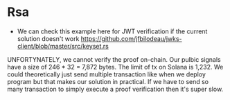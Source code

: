 Rsa
===

- We can check this example here for JWT verification if the current solution doesn't work https://github.com/jfbilodeau/jwks-client/blob/master/src/keyset.rs


UNFORTYNATELY, we cannot verify the proof on-chain. Our pulbic signals have a size of 246 * 32 = 7,872 bytes. The limit of tx on Solana is 1,232. We could theoretically just send multiple transaction like when we deploy program but that makes our solution in practical. If we have to send so many transaction to simply execute a proof verification then it's super slow.
